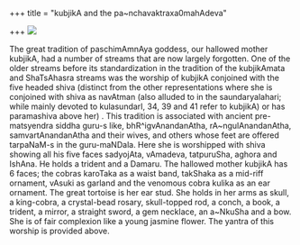 +++
title = "kubjikA and the pa~nchavaktraxa0mahAdeva"

+++
[![](https://i2.wp.com/photos1.blogger.com/blogger/2010/410/320/kubjikA1.jpg)](http://photos1.blogger.com/blogger/2010/410/1600/kubjikA1.jpg)

The great tradition of paschimAmnAya goddess, our hallowed mother
kubjikA, had a number of streams that are now largely forgotten. One of
the older streams before its standardization in the tradition of the
kubjikAmata and ShaTsAhasra streams was the worship of kubjikA conjoined
with the five headed shiva (distinct from the other representations
where she is conjoined with shiva as navAtman (also alluded to in the
saundaryalahari; while mainly devoted to kulasundarI, 34, 39 and 41
refer to kubjikA) or has paramashiva above her) . This tradition is
associated with ancient pre-matsyendra siddha guru-s like,
bhR^igvAnandanAtha, rA\~ngulAnandanAtha, samvartAnandanAtha and their
wives, and others whose feet are offered tarpaNaM-s in the guru-maNDala.
Here she is worshipped with shiva showing all his five faces sadyojAta,
vAmadeva, tatpuruSha, aghora and IshAna. He holds a trident and a
Damaru. The hallowed mother kubjikA has 6 faces; the cobras karoTaka as
a waist band, takShaka as a mid-riff ornament, vAsuki as garland and the
venomous cobra kulika as an ear ornament. The great tortoise is her ear
stud. She holds in her arms as skull, a king-cobra, a crystal-bead
rosary, skull-topped rod, a conch, a book, a trident, a mirror, a
straight sword, a gem necklace, an a\~NkuSha and a bow. She is of fair
complexion like a young jasmine flower. The yantra of this worship is
provided above.
